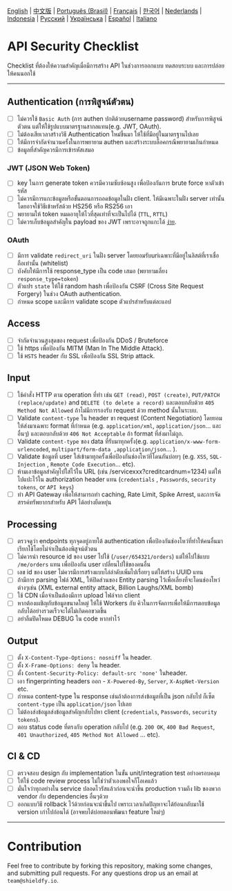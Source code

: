 [English](./README.md) | [中文版](./README-zh.md) | [Português (Brasil)](./README-pt_BR.md) | [Français](./README-fr.md) | [한국어](./README-ko.md) | [Nederlands](./README-nl.md) | [Indonesia](./README-id.md) | [Русский](./README-ru.md) | [Українська](./README-uk.md) | [Español](./README-es.md) | [Italiano](./README-it.md)

# API Security Checklist
Checklist ที่ต้องให้ความสำคัญเมื่อมีการสร้าง API ในช่วงการออกแบบ ทดสอบระบบ และการปล่อยให้คนนอกใช้

------------------------------------------------------------------------------
## Authentication (การพิสูจน์ตัวตน)
- [ ] ไม่ควรใช้ `Basic Auth` (การ authen ปกติด้วยusername password) สำหรับการพิสูจน์ตัวตน แต่ให้ใช้รูปแบบมาตรฐานสากลแทน(e.g. JWT, OAuth).
- [ ] ไม่ต้องเสียเวลาสร้างวิธี Authentication ใหม่ขึ้นมา ให้ใช้ที่มีอยู่ในมาตรฐานไปเลย
- [ ] ให้มีการจำกัดจำนวนครั้งในการพยายาม authen และสร้างระบบล็อคกรณีพยายามเกินกำหนด
- [ ] ข้อมูลที่สำคัญควรมีการเข้ารหัสเสมอ

### JWT (JSON Web Token)
- [ ] key ในการ generate token ควรมีความซับซ้อนสูง เพื่อป้องกันการ brute force หาตัวเข้ารหัส
- [ ] ไม่ควรมีการแกะข้อมูลหรือขั้นตอนการถอดข้อมูลในฝั่ง client. ให้มีเฉพาะในฝั่ง server เท่านั้น โดยอาจใช้วิธีเข้าหรัสด้วย HS256 หรือ RS256 เอา
- [ ] พยายามให้ token หมดอายุให้ไวที่สุดเท่าที่จะเป็นไปได้ (`TTL`, `RTTL`)
- [ ] ไม่ควรเก็บข้อมูลสำคัญใน payload ของ JWT เพราะอาจถูกแกะได้ [ง่าย](https://jwt.io/#debugger-io).

### OAuth
- [ ] มีการ validate `redirect_uri` ในฝั่ง server โดยยอมรับuriเฉพาะที่มีอยู่ในลิสต์ที่เราเชื่อถือเท่านั้น (whitelist)
- [ ] บังคับให้มีการใช้ response_type เป็น code เสมอ (พยายามเลี่ยง `response_type=token`)
- [ ] ตัวแปร `state` ให้ใช้ random hash เพื่อป้องกัน CSRF (Cross Site Request Forgery) ในช่วง OAuth authentication.
- [ ] กำหนด scope และมีการ validate scope ตัวแปรสำหรับแต่ละแอป

## Access
- [ ] จำกัดจำนวนสูงสุดของ request เพื่อป้องกัน DDoS / Bruteforce
- [ ] ใช้ https เพื่อป้องกัน MITM (Man In The Middle Attack).
- [ ] ใช้ `HSTS` header กับ SSL เพื่อป้องกัน SSL Strip attack.

## Input
- [ ] ใช้คำสั่ง HTTP ตาม operation ที่ทำ เช่น `GET (read)`, `POST (create)`, `PUT/PATCH (replace/update)` and `DELETE (to delete a record)` และตอบกลับด้วย `405 Method Not Allowed` ถ้าไม่มีการรองรับ request ด้วย method นั้นในระบบ.
- [ ] Validate `content-type` ใน header ขา request (Content Negotiation) โดยยอมให้ส่งมาเฉพาะ format ที่กำหนด (e.g. `application/xml`, `application/json`... และอื่นๆ) และตอบกลับด้วย `406 Not Acceptable` ถ้า format ที่ส่งมาไม่ถูก.
- [ ] Validate `content-type` ของ data ที่รับมาทุกครั้ง(e.g. `application/x-www-form-urlencoded`, `multipart/form-data ,application/json`... ).
- [ ] Validate ข้อมูลที่ user ใส่เข้ามาทุกครั้งเพื่อป้องกันช่องโหว่ที่โดนกันบ่อยๆ (e.g. `XSS`, `SQL-Injection` , `Remote Code Execution`... etc).
- [ ] ห้ามเอาข้อมูลสำคัญไปใส่ไว้ใน URL (เช่น /servicexxx?creditcardnum=1234) แต่ให้ไปแปะไว้ใน authorization header แทน (`credentials` , `Passwords`, `security tokens`, or `API keys`)
- [ ] ทำ API Gateway เพื่อให้สามารถทำ caching, Rate Limit, Spike Arrest, และการจัดสรรค์ทรัพยากรสำหรับ API ได้อย่างยืดหยุ่น

## Processing
- [ ] ตรวจดูว่า endpoints ทุกจุดอยู่ภายใต้ authentication เพื่อป้องกันช่องโหว่ที่ทำให้คนอื่นมาเรียกใช้โดยไม่จำเป็นต้องพิสูจน์ตัวตน
- [ ] ไม่ควรนำ resource id ของ user ไปใช้ (`/user/654321/orders`) แต่ให้ไปใช้แบบ `/me/orders` แทน เพื่อป้องกัน user เปลี่ยนไปใช้ของคนอื่น
- [ ] เลข id ของ user ไม่ควรมีการสร้างแบบไล่ลำดับเพิ่มไปเรื่อยๆ แต่ให้สร้าง UUID แทน
- [ ] ถ้ามีการ parsing ไฟล์ XML, ให้ปิดส่วนของ Entity parsing ไว้เพื่อเลี่ยงที่จะโดนช่องโหว่ต่างๆเช่น (XML external entity attack, Billion Laughs/XML bomb)
- [ ] ใช้ CDN เมื่อจำเป็นต้องมีการ upload ไฟล์จาก client
- [ ] หากต้องเผชิญกับข้อมูลขนาดใหญ่ ให้ใช้ Workers กับ คิวในการจัดการเพื่อให้มีการตอบข้อมูลกลับได้อย่างรวดเร็วจะได้ไม่เกิดคอขวดขึ้น
- [ ] อย่าลืมปิดโหมด DEBUG ใน code หากทำไว้

## Output
- [ ] ตั้ง `X-Content-Type-Options: nosniff` ใน header.
- [ ] ตั้ง `X-Frame-Options: deny` ใน header.
- [ ] ตั้ง `Content-Security-Policy: default-src 'none'` ในheader.
- [ ] เอา fingerprinting headers ออก - `X-Powered-By`, `Server`, `X-AspNet-Version` etc.
- [ ] กำหนด content-type ใน response เช่นถ้าต้องการส่งข้อมูลที่เป็น json กลับไป ก็เซ็ต `content-type` เป็น `application/json` ไปเลย
- [ ] ไม่ต้องส่งข้อมูลส่งข้อมูลสำคัญกลับไปหา client (`credentials`, `Passwords`, `security tokens`).
- [ ] ตอบ status code ที่ตรงกับ operation กลับไป (e.g. `200 OK`, `400 Bad Request`, `401 Unauthorized`, `405 Method Not Allowed` ... etc).

## CI & CD
- [ ] ตรวจสอบ design กับ implementation ในขั้น unit/integration test อย่างครอบคลุม
- [ ] ให้ใช้ code review process ไม่ใช่ว่าตัวเองพอใจก็โอเคแล้ว
- [ ] มั่นใจว่าทุกอย่างใน service ปลอดไวรัสแล้วก่อนจะนำขึ้น production รวมถึง lib ของพวก vendor กับ dependencies อื่นๆด้วย
- [ ] ออกแบบวิธี rollback ไว้ด้วยก่อนจะนำขึ้นไป เพราะเวลาเกิดปัญหาจะได้ย้อนกลับมาใช้ version เก่าไปก่อนได้ (อาจพบได้บ่อยตอนพัฒนา feature ใหม่ๆ)

------------------------------------------------------------------------------

# Contribution
Feel free to contribute by forking this repository, making some changes, and submitting pull requests. For any questions drop us an email at `team@shieldfy.io`.
